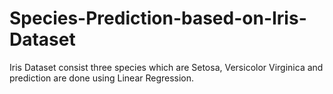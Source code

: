 # Species-Prediction-based-on-Iris-Dataset
Iris Dataset consist three species which are Setosa, Versicolor Virginica and prediction are done using Linear Regression.
